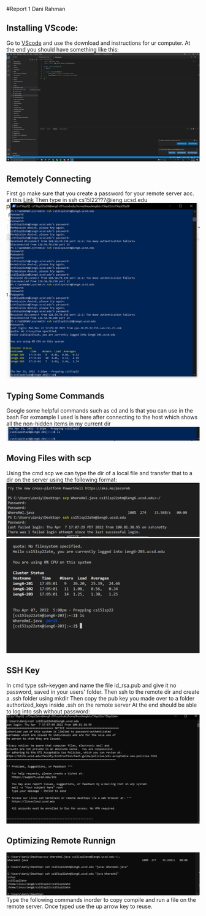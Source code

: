 #Report 1
Dani Rahman
## Installing VScode:
Go to [VScode](https://code.visualstudio.com/) and use the download and instructions for ur computer.
At the end you should have something like this:
![Image](https://github.com/drahmanucsd/cse15l-lav-reports/blob/main/Images/Installing%20Vscode.png)
## Remotely Connecting
First go make sure that you create a password for your remote server acc. at this [Link](https://sdacs.ucsd.edu/~icc/index.php)
Then type in ssh cs15l22???@ieng.ucsd.edu
![Image](https://github.com/drahmanucsd/cse15l-lav-reports/blob/main/Images/RemoteConnecting.png)
## Typing Some Commands
Google some helpful commands such as cd and ls that you can use in the bash
For exmample I used ls here after connecting to the host which shows all the non-hidden items in my current dir
![Image](https://github.com/drahmanucsd/cse15l-lav-reports/blob/main/Images/Typing%20Some%20Commands.png)
## Moving Files with scp
Using the cmd scp we can type the dir of a local file and transfer that to a dir on the server using the following format:
![Image](https://github.com/drahmanucsd/cse15l-lav-reports/blob/main/Images/Moving%20Files%20with%20scp.png)
![Image](https://github.com/drahmanucsd/cse15l-lav-reports/blob/main/Images/Moving%20Files%20with%20scp2.png)
## SSH Key
In cmd type ssh-keygen and name the file id_rsa.pub and give it no password, saved in your users' folder.
Then ssh to the remote dir and create a .ssh folder using mkdir
Then copy the pub key you made over to a folder authorized_keys inside .ssh on the remote server
At the end should be able to log into ssh without password:
![Image](https://github.com/drahmanucsd/cse15l-lav-reports/blob/main/Images/ssh%20key.png)
## Optimizing Remote Runnign
![Image](https://github.com/drahmanucsd/cse15l-lav-reports/blob/main/Images/Optimizing.png)
Type the following commands inorder to copy compile and run a file on the remote server. Once typed use the up arrow key to reuse.
